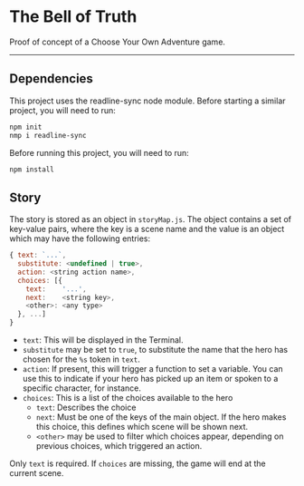 # The Bell of Truth
Proof of concept of a Choose Your Own Adventure game.

---
 
## Dependencies
This project uses the readline-sync node module. Before starting
a similar project, you will need to run:

```bash
npm init
nmp i readline-sync
```

Before running this project, you will need to run:

```bash
npm install
```

## Story
The story is stored as an object in `storyMap.js`. The object contains a set of key-value pairs, where the key is a scene name and the value is an object which may have the following entries:

```javascript
{ text: `...`,
  substitute: <undefined | true>,
  action: <string action name>,
  choices: [{
    text:    '...',
    next:    <string key>,
    <other>: <any type>
  }, ...]
}
```

* `text`: This will be displayed in the Terminal.
* `substitute` may be set to `true`, to substitute the name that the hero has chosen for the `%s` token in `text`.
* `action`: If present, this will trigger a function to set a variable. You can use this to indicate if your hero has picked up an item or spoken to a specific character, for instance.
* `choices`: This is a list of the choices available to the hero
  * `text`: Describes the choice
  * `next`: Must be one of the keys of the main object. If the hero makes this choice, this defines which scene will be shown next.
  * `<other>` may be used to filter which choices appear, depending on previous choices, which triggered an action.
  
Only `text` is required. If `choices` are missing, the game will end at the current scene.